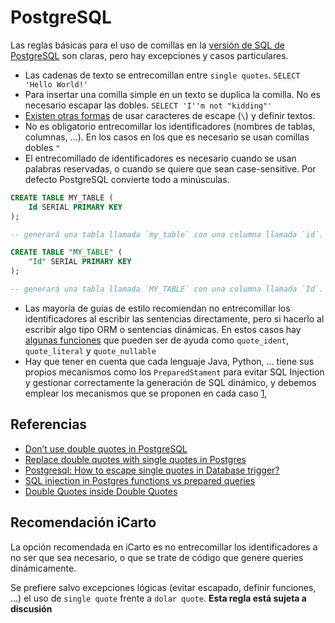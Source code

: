 # PostgreSQL

Las reglas básicas para el uso de comillas en la [versión de SQL de PostgreSQL](https://www.postgresql.org/docs/9.1/static/features.html) son claras, pero hay excepciones y casos particulares.

-   Las cadenas de texto se entrecomillan entre `single quotes`. `SELECT 'Hello World!'`
-   Para insertar una comilla simple en un texto se duplica la comilla. No es necesario escapar las dobles. `SELECT 'I''m not "kidding"'`
-   [Existen otras formas](https://www.postgresql.org/docs/9.4/static/sql-syntax-lexical.html) de usar caracteres de escape (`\`) y definir textos.
-   No es obligatorio entrecomillar los identificadores (nombres de tablas, columnas, ...). En los casos en los que es necesario se usan comillas dobles `"`
-   El entrecomillado de identificadores es necesario cuando se usan palabras reservadas, o cuando se quiere que sean case-sensitive. Por defecto PostgreSQL convierte todo a minúsculas.

```sql
CREATE TABLE MY_TABLE (
    Id SERIAL PRIMARY KEY
);

-- generará una tabla llamada `my_table` con una columna llamada `id`.

CREATE TABLE "MY_TABLE" (
    "Id" SERIAL PRIMARY KEY
);

-- generará una tabla llamada `MY_TABLE` con una columna llamada `Id`.
```

-   Las mayoría de guías de estilo recomiendan no entrecomillar los identificadores al escribir las sentencias directamente, pero si hacerlo al escribir algo tipo ORM o sentencias dinámicas. En estos casos hay [algunas funciones](https://www.postgresql.org/docs/9.1/static/functions-string.html) que pueden ser de ayuda como `quote_ident`, `quote_literal` y `quote_nullable`
-   Hay que tener en cuenta que cada lenguaje Java, Python, ... tiene sus propios mecanismos como los `PreparedStament` para evitar SQL Injection y gestionar correctamente la generación de SQL dinámico, y debemos emplear los mecanismos que se proponen en cada caso [1](https://stackoverflow.com/questions/12316953/insert-text-with-single-quotes-in-postgresql),

## Referencias

-   [Don’t use double quotes in PostgreSQL](http://blog.lerner.co.il/quoting-postgresql/)
-   [Replace double quotes with single quotes in Postgres](https://stackoverflow.com/questions/37288759/replace-double-quotes-with-single-quotes-in-postgres-plpgsql)
-   [Postgresql: How to escape single quotes in Database trigger?](https://stackoverflow.com/questions/35561315/postgresql-how-to-escape-single-quotes-in-database-trigger)
-   [SQL injection in Postgres functions vs prepared queries](https://dba.stackexchange.com/questions/49699/sql-injection-in-postgres-functions-vs-prepared-queries)
-   [Double Quotes inside Double Quotes](https://askubuntu.com/questions/697099/double-quotes-inside-double-quotes-problem-for-postgres-sensitive-database-name)

## Recomendación iCarto

La opción recomendada en iCarto es no entrecomillar los identificadores a no ser que sea necesario, o que se trate de código que genere queries dinámicamente.

Se prefiere salvo excepciones lógicas (evitar escapado, definir funciones, ...) el uso de `single quote` frente a `dolar quote`. **Esta regla está sujeta a discusión**
